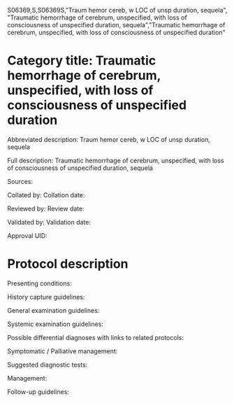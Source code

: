 S06369,S,S06369S,"Traum hemor cereb, w LOC of unsp duration, sequela", "Traumatic hemorrhage of cerebrum, unspecified, with loss of consciousness of unspecified duration, sequela","Traumatic hemorrhage of cerebrum, unspecified, with loss of consciousness of unspecified duration"
# Category title: Traumatic hemorrhage of cerebrum, unspecified, with loss of consciousness of unspecified duration

Abbreviated description: Traum hemor cereb, w LOC of unsp duration, sequela

Full description: Traumatic hemorrhage of cerebrum, unspecified, with loss of consciousness of unspecified duration, sequela

Sources:

Collated by:
Collation date:

Reviewed by:
Review date:

Validated by:
Validation date:

Approval UID:

# Protocol description

Presenting conditions:

History capture guidelines:

General examination guidelines:

Systemic examination guidelines:

Possible differential diagnoses with links to related protocols:

Symptomatic / Palliative management:

Suggested diagnostic tests:

Management:

Follow-up guidelines:
